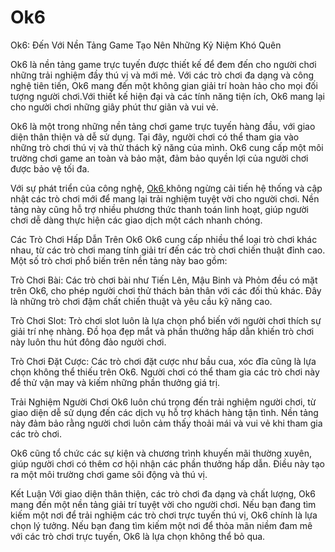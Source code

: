 # Ok6
Ok6: Đến Với Nền Tảng Game Tạo Nên Những Kỷ Niệm Khó Quên

Ok6 là nền tảng game trực tuyến được thiết kế để đem đến cho người chơi những trải nghiệm đầy thú vị và mới mẻ. Với các trò chơi đa dạng và công nghệ tiên tiến, Ok6 mang đến một không gian giải trí hoàn hảo cho mọi đối tượng người chơi.Với thiết kế hiện đại và các tính năng tiện ích, Ok6 mang lại cho người chơi những giây phút thư giãn và vui vẻ.

Ok6 là một trong những nền tảng chơi game trực tuyến hàng đầu, với giao diện thân thiện và dễ sử dụng. Tại đây, người chơi có thể tham gia vào những trò chơi thú vị và thử thách kỹ năng của mình. Ok6 cung cấp một môi trường chơi game an toàn và bảo mật, đảm bảo quyền lợi của người chơi được bảo vệ tối đa.

Với sự phát triển của công nghệ, <a href=https://ok6-vn.com> Ok6 </a>  không ngừng cải tiến hệ thống và cập nhật các trò chơi mới để mang lại trải nghiệm tuyệt vời cho người chơi. Nền tảng này cũng hỗ trợ nhiều phương thức thanh toán linh hoạt, giúp người chơi dễ dàng thực hiện các giao dịch một cách nhanh chóng.

Các Trò Chơi Hấp Dẫn Trên Ok6
Ok6 cung cấp nhiều thể loại trò chơi khác nhau, từ các trò chơi mang tính giải trí đến các trò chơi chiến thuật đỉnh cao. Một số trò chơi phổ biến trên nền tảng này bao gồm:

Trò Chơi Bài: Các trò chơi bài như Tiến Lên, Mậu Binh và Phỏm đều có mặt trên Ok6, cho phép người chơi thử thách bản thân với các đối thủ khác. Đây là những trò chơi đậm chất chiến thuật và yêu cầu kỹ năng cao.

Trò Chơi Slot: Trò chơi slot luôn là lựa chọn phổ biến với người chơi thích sự giải trí nhẹ nhàng. Đồ họa đẹp mắt và phần thưởng hấp dẫn khiến trò chơi này luôn thu hút đông đảo người chơi.

Trò Chơi Đặt Cược: Các trò chơi đặt cược như bầu cua, xóc đĩa cũng là lựa chọn không thể thiếu trên Ok6. Người chơi có thể tham gia các trò chơi này để thử vận may và kiếm những phần thưởng giá trị.

Trải Nghiệm Người Chơi
Ok6 luôn chú trọng đến trải nghiệm người chơi, từ giao diện dễ sử dụng đến các dịch vụ hỗ trợ khách hàng tận tình. Nền tảng này đảm bảo rằng người chơi luôn cảm thấy thoải mái và vui vẻ khi tham gia các trò chơi.

Ok6 cũng tổ chức các sự kiện và chương trình khuyến mãi thường xuyên, giúp người chơi có thêm cơ hội nhận các phần thưởng hấp dẫn. Điều này tạo ra một môi trường chơi game sôi động và thú vị.

Kết Luận
Với giao diện thân thiện, các trò chơi đa dạng và chất lượng, Ok6 mang đến một nền tảng giải trí tuyệt vời cho người chơi. Nếu bạn đang tìm kiếm một nơi để trải nghiệm các trò chơi trực tuyến thú vị, Ok6 chính là lựa chọn lý tưởng. Nếu bạn đang tìm kiếm một nơi để thỏa mãn niềm đam mê với các trò chơi trực tuyến, Ok6 là lựa chọn không thể bỏ qua.
